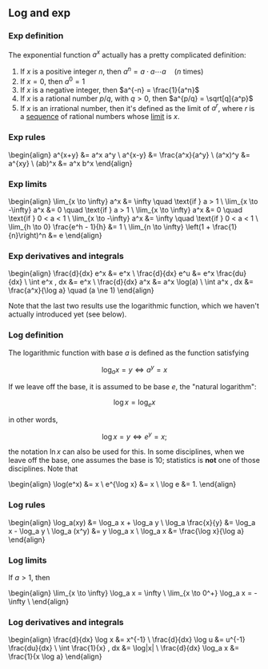 ## Log and exp

### Exp definition

The exponential function $a^x$ actually has a pretty complicated definition:

1. If $x$ is a positive integer $n$, then $a^n = a \cdot a \cdots a \quad (n$ times)
2. If $x=0$, then $a^0 = 1$
3. If $x$ is a negative integer, then $a^{-n} = \frac{1}{a^n}$
4. If $x$ is a rational number $p/q$, with $q>0$, then $a^{p/q} = \sqrt[q]{a^p}$
5. If $x$ is an irrational number, then it's defined as the limit of $a^r$, where $r$ is a [sequence](sequence.md) of rational numbers whose [limit](limits.md) is $x$.

### Exp rules

\begin{align}
a^{x+y} &= a^x a^y \\
a^{x-y} &= \frac{a^x}{a^y} \\
(a^x)^y &= a^{xy} \\
(ab)^x &= a^x b^x
\end{align}

### Exp limits

\begin{align}
\lim_{x \to \infty} a^x &= \infty \quad \text{if } a > 1 \\
\lim_{x \to -\infty} a^x &= 0 \quad \text{if } a > 1 \\
\lim_{x \to \infty} a^x &= 0 \quad \text{if } 0 < a < 1 \\
\lim_{x \to -\infty} a^x &= \infty \quad \text{if } 0 < a < 1 \\
\lim_{h \to 0} \frac{e^h - 1}{h} &= 1 \\
\lim_{n \to \infty} \left(1 + \frac{1}{n}\right)^n &= e
\end{align}

### Exp derivatives and integrals

\begin{align}
\frac{d}{dx} e^x &= e^x \\
\frac{d}{dx} e^u &= e^x \frac{du}{dx} \\
\int e^x \, dx &= e^x \\
\frac{d}{dx} a^x &= a^x \log(a) \\
\int a^x \, dx &= \frac{a^x}{\log a} \quad (a \ne 1)
\end{align}

Note that the last two results use the logarithmic function, which we haven't actually introduced yet (see below).

### Log definition

The logarithmic function with base $a$ is defined as the function satisfying

$$ \log_a x = y \iff a^y = x $$

If we leave off the base, it is assumed to be base $e$, the "natural logarithm":

$$ \log x = \log_e x $$

in other words,

$$ \log x = y \iff e^y = x; $$

the notation $\ln x$ can also be used for this. In some disciplines, when we leave off the base, one assumes the base is 10; statistics is **not** one of those disciplines. Note that

\begin{align}
\log(e^x) &= x \\
e^{\log x} &= x \\
\log e &= 1.
\end{align}

### Log rules

\begin{align}
\log_a(xy) &= \log_a x + \log_a y \\
\log_a \frac{x}{y} &= \log_a x - \log_a y \\
\log_a (x^y) &= y \log_a x \\
\log_a x &= \frac{\log x}{\log a}
\end{align}

### Log limits

If $a > 1$, then

\begin{align}
\lim_{x \to \infty} \log_a x = \infty \\
\lim_{x \to 0^+} \log_a x = -\infty \\
\end{align}

### Log derivatives and integrals

\begin{align}
\frac{d}{dx} \log x &= x^{-1} \\
\frac{d}{dx} \log u &= u^{-1} \frac{du}{dx} \\
\int \frac{1}{x} \, dx &= \log|x| \\
\frac{d}{dx} \log_a x &= \frac{1}{x \log a}
\end{align}
